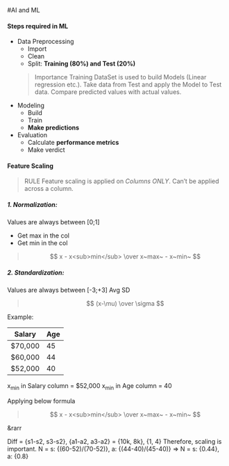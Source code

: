 #AI and ML

#### Steps required in ML
* Data Preprocessing
  * Import
  * Clean
  * Split: **Training (80%) and Test (20%)**
  >Importance
  Training DataSet is used to build Models (Linear regression etc.).
  Take data from Test and apply the Model to Test data.
  Compare predicted values with actual values.
* Modeling
  * Build
  * Train
  * **Make predictions**
* Evaluation
  * Calculate **performance metrics**
  * Make verdict

#### Feature Scaling
> RULE
> Feature scaling is applied on *Columns ONLY*. Can’t be applied across a column.

##### 1. Normalization: 
Values are always between [0;1]
* Get max in the col
* Get min in the col
> $$ x - x<sub>min</sub> \over x~max~ - x~min~ $$
##### 2. Standardization: 
Values are always between [-3;+3]
Avg
SD
> $$ (x-\mu) \over \sigma $$

Example:

| Salary      | Age         |
| ----------- | ----------- |
| $70,000     | 45       |
| $60,000     | 44        |
| $52,000     | 40        |

x<sub>min</sub> in Salary column = $52,000
x<sub>min</sub> in Age column = 40

Applying below formula
> $$ x - x<sub>min</sub> \over x~max~ - x~min~ $$

&rarr 


Diff = {s1-s2, s3-s2}, {a1-a2, a3-a2} = {10k, 8k}, {1, 4}
Therefore, scaling is important.
N = s: {(60-52)/(70-52)}, a: {(44-40)/(45-40)}
=> N = s: {0.44}, a: {0.8}
